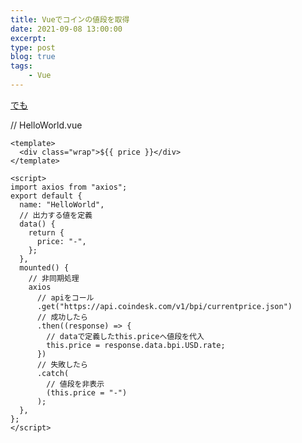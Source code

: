 ```yaml
---
title: Vueでコインの値段を取得
date: 2021-09-08 13:00:00
excerpt:
type: post
blog: true
tags:
    - Vue
---
```




[でも](https://codesandbox.io/s/compassionate-booth-5r8o7?file=/src/components/HelloWorld.vue)

// HelloWorld.vue

```
<template>
  <div class="wrap">${{ price }}</div>
</template>

<script>
import axios from "axios";
export default {
  name: "HelloWorld",
  // 出力する値を定義
  data() {
    return {
      price: "-",
    };
  },
  mounted() {
    // 非同期処理
    axios
      // apiをコール
      .get("https://api.coindesk.com/v1/bpi/currentprice.json")
      // 成功したら
      .then((response) => {
        // dataで定義したthis.priceへ値段を代入
        this.price = response.data.bpi.USD.rate;
      })
      // 失敗したら
      .catch(
        // 値段を非表示
        (this.price = "-")
      );
  },
};
</script>

```
